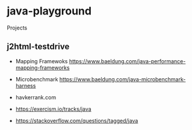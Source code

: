 # java-playground

Projects
## j2html-testdrive


- Mapping Framewoks
https://www.baeldung.com/java-performance-mapping-frameworks
- Microbenchmark
https://www.baeldung.com/java-microbenchmark-harness


- havkerrank.com
- https://exercism.io/tracks/java


- https://stackoverflow.com/questions/tagged/java
